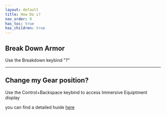 ```yaml
---
layout: default
title: How Do i?
nav_order: 9
has_toc: true
has_children: true
---
```


## Break Down Armor

Use the Breakdown keybind "?"


---

## Change my Gear position?

Use the Control+Backspace keybind to access Immersive Equiptment display

you can find a detailed huide [here](../11-Mod-Deep-Dives/Immersive-Equipment-Display.html)
